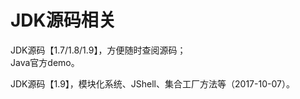 # JDK源码相关  
  JDK源码【1.7/1.8/1.9】，方便随时查阅源码；  
  Java官方demo。    




  JDK源码【1.9】，模块化系统、JShell、集合工厂方法等（2017-10-07）。  
